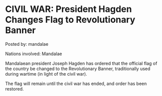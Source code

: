# CIVIL WAR: President Hagden Changes Flag to Revolutionary Banner

Posted by: mandalae

Nations involved: Mandalae

Mandalaean president Joseph Hagden has ordered that the official flag of the country be changed to the Revolutionary Banner, traditionally used during wartime (in light of the civil war).

The flag will remain until the civil war has ended, and order has been restored.